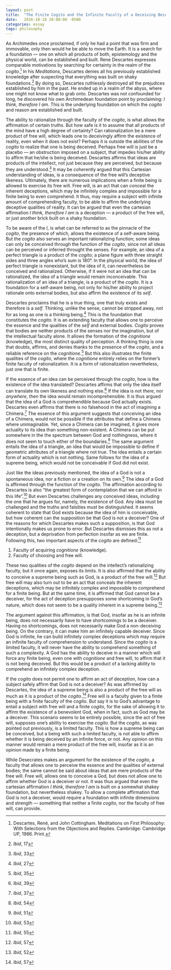 ```yaml
---
layout: post
title:  "The Finite Cogito and the Infinite Faculty of a Deceiving Being"
date:   2016-10-18 20:00:00 -0500
categories: essay
tags: philosophy
---
```


As Archimedes once proclaimed, if only he had a point that was firm and immovable, only then would he be able to move the Earth. It is a search for a foundation — one on which all products of both, epistemology and the physical world, can be established and built. Rene Descartes expresses comparable motivations by searching for certainty in the realm of the *cogito*.[^1] In his *Meditations*, Descartes denies all his previously established knowledge after suspecting that everything was built on shaky foundations.[^2] By doing so, Descartes ruthlessly destroyed all the prejudices established by him in the past. He ended up in a realm of the abyss, where one might not know what to grab onto. Descartes was not confounded for long, he discovered his own Archimedean foundation point by proclaiming: *I think, therefore I am*. This is the underlying foundation on which the *cogito* and reason are established and built.

The ability to rationalize through the faculty of the *cogito*, is what allows the affirmation of certain truths. But how safe is it to assume that all products of the mind have a high degree of certainty? Can rationalization be a mere product of free will, which leads one to deceivingly affirm the existence of reality, even when it does not exist? Perhaps it is outside the abilities of the *cogito* to realize that one is being deceived. Perhaps free will is just be a placebo — an obstruction imposed on a subject, that impedes his/her ability to affirm that he/she is being deceived. Descartes affirms that ideas are products of the intellect, not just because they are perceived, but because they are understood.[^3] It may be coherently argued that this Cartesian understanding of ideas, is a consequence of the free will’s deceptive likeness. Ultimately, there are numerous implications when a finite being is allowed to exercise its free will. Free will, is an act that can conceal the inherent deceptions, which may be infinitely complex and impossible for a finite being to even comprehend. It thus, may require a subject with infinite amount of comprehending faculty, to be able to affirm the underlying deceptive qualities of reality. It can be argued that even the cartesian affirmation *I think, therefore I am* is a deception — a product of the free will, or just another brick built on a shaky foundation.

To be aware of the *I*, is what can be referred to as the pinnacle of the *cogito*, the presence of which, allows the existence of a self-aware being. But the *cogito* also serves an important rationalizing function; some ideas can only be conceived through the function of the *cogito*, since not all ideas can be perceived or inferred throught the senses. For example, an idea of a perfect triangle is a product of the *cogito*; a plane figure with three straight sides and three angles who’s sum is 180°. In the physical world, the idea of perfect triangle is nonexistant, but the idea of it, can nevertheless be conceived and rationalized. Otherwise, if it were not an idea that can be rationalized, the idea of a triangle would remain inconceivable. This rationalization of an idea of a triangle, is a product of the *cogito*. It is a foundation for a self-aware being, not only for his/her ability to project rationale onto external bodies, but also affirm the existence of its *self*.

Descartes proclaims that he is a true thing, one that truly exists and therefore is a *self*. Thinking, unlike the sense, cannot be stripped away, not for as long as one is a thinking being.[^4] This is the foundation that constitutes the *cogito*. It is an extending faculty that allows one to perceive the essence and the qualities of the *self* and external bodies. *Cogito* proves that bodies are neither products of the senses nor the imagination, but of the intellectual faculty alone. It allows the formation of the *cognitione* (knowledge), the most distinct quality of perception. A thinking thing is one that doubts, affirms, and denies thanks to the presence of the *cogito*, and a reliable reference on the *cognitione*.[^5] But this also illustrates the finite qualities of the *cogito*, where the *cognitione* entirely relies on the former’s finite faculty of rationalization. It is a form of rationalization nevertheless, just one that is finite.

If the essence of an idea can be perceived through the *cogito*,  how is the existence of the idea translated? Descartes affirms that only the idea itself can translate its own likeness and nothing else.[^6] If the idea is not *there*, nor *anywhere*, then the idea would remain incomprehensible. It is thus argued that the idea of a God is comprehendible because God actually exists. Descartes even affirms that there is no falsehood in the act of imagining a Chimera.[^7] The essence of this argument suggests that conceiving an idea of a Chimera, would not be possible if the attributes that define a Chimera where unimaginable. Yet, since a Chimera can be imagined, it gives more actuality to its idea than something non-existent. A Chimera can be put somewhere in the the spectrum between God and nothingness, where it does not seem to touch either of the boundaries.[^8] The same argument entails the idea of a triangle, an idea that would be impossible to define if geometric attributes of a triangle where not true. The idea entails a certain form of actuality which is not nothing. Same follows for the idea of a supreme being, which would not be conceivable if God did not exist.

Just like the ideas previously mentioned, the idea of a God is not a spontaneous idea, nor a fiction or a creation on its own.[^9] The idea of a God is affirmed through the function of the *cogito*. The affirmation according to Descartes is also “the greatest form of contemplation that we can afford in this life”.[^10] But even Descartes challenges any conceived ideas, including the one that he argues for, namely, the existence of God. Any idea must be challenged and the truths and falsities must be distinguished. It seems coherent to state that God exists because the idea of him is conceivable, but how coherent can the supposition be that God is not a deceiver? One of the reasons for which Descartes makes such a supposition, is that God intentionally makes us prone to error. But Descartes dismisses this as not a deception, but a deprivation from perfection insofar as we are finite. Following this, two important aspects of the *cogito* are defined:[^11]

1. Faculty of acquiring *cognitione* (knowledge).
2. Faculty of choosing and free will.

These two qualities of the *cogito* depend on the intellect’s rationalizing faculty, but it once again, exposes its limits. It is also affirmed that the ability to conceive a supreme being such as God, is a product of the free will.[^12] But free will may also turn out to be an act that conceals the inherent deceptions, which may be infinitely complex and impossible to comprehend for a finite being. But at the same time, it is affirmed that God cannot be a deceiver, for the act of deception presupposes some shortcoming in God’s nature, which does not seem to be a quality inherent in a supreme being.[^13]

The argument against this affirmation, is that God, insofar as he is an infinite being, does not necessarily have to have shortcomings to be a deceiver. Having no shortcomings, does not necessarily make God a non-deceiving being. On the contrary, it can make him an infinitely capable deceiver. Since God is infinite, he can build infinitely complex deceptions which may require an infinite faculty of comprehension to understand. Since the *cogito* is a limited faculty, it will never have the ability to comprehend something of such a complexity. A God has the ability to deceive in a manner which will force any finite being, even one with *cognitione* and free will, to affirm that it is not being deceived. But this would be a product of a lacking ability to comprehend an infinitely complex deception.

If the *cogito* does not permit one to affirm an act of deception, how can a subject safely affirm that God is not a deceiver? As was affirmed by Descartes, the idea of a supreme being is also a product of the free will as much as it is a product of the *cogito*.[^14] Free will is a faculty given to a finite being with a finite faculty of the *cogito*. But say it is to God’s advantage to entail a subject with free will and a finite *cogito*, for the sake of allowing it to affirm the existence of a benevolent God, when in fact, such as God may be a deceiver. This scenario seems to be entirely possible, since the act of free will, supposes one’s ability to exercise the *cogito*. But the *cogito*, as was pointed out previously, is a limited faculty. This is how a supreme being can be conceived, but a being with such a limited faculty, is not able to affirm whether it is being deceived by an infinite force, or not. Any opinion on this manner would remain a mere product of the free will, insofar as it is an opinion made by a finite being.

While Desecrates makes an argument for the existence of the *cogito*, a faculty that allows one to perceive the essence and the qualities of external bodies; the same cannot be said about ideas that are mere products of the free will. Free will, allows one to conceive a God, but does not allow one to affirm whether God is a deceiver or not. It was thus argued that even the cartesian affirmation *I think, therefore I am* is built on a somewhat shakey foundation, but nevertheless shakey. To allow a complete affirmation that God is not a deceiver, would require a foundation with infinite dimensions and strength — something that neither a finite *cogito*, nor the faculty of free will, can provide.

[^1]: Descartes, René, and John Cottingham. Meditations on First Philosophy: With Selections from the Objections and Replies. Cambridge: Cambridge UP, 1986. Print.
[^2]: *Ibid*, 17
[^3]: *Ibid*, 33
[^4]: *Ibid*, 27
[^5]: *Ibid*, 35
[^6]: *Ibid*, 39
[^7]: *Ibid*, 37
[^8]: *Ibid*, 54
[^9]: *Ibid*, 51
[^10]: *Ibid*, 53
[^11]: *Ibid*, 55
[^12]: *Ibid*, 57
[^13]: *Ibid*, 52
[^14]: *Ibid*, 57
